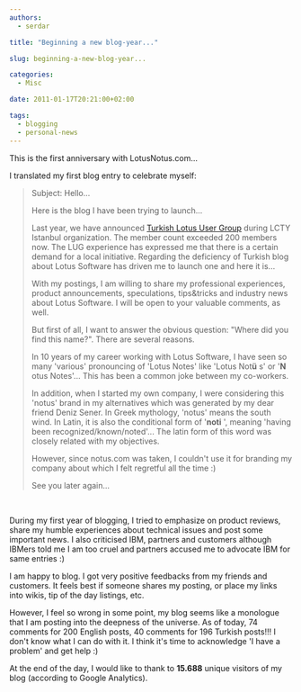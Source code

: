 ```yaml
---
authors:
  - serdar

title: "Beginning a new blog-year..."

slug: beginning-a-new-blog-year...

categories:
  - Misc

date: 2011-01-17T20:21:00+02:00

tags:
  - blogging
  - personal-news
---
```


This is the first anniversary with LotusNotus.com...

I translated my first blog entry to celebrate myself:
<!-- more -->
>
> Subject: Hello...
>
> Here is the blog I have been trying to launch...
>
> Last year, we have announced [Turkish Lotus User Group](http://www.lotusturkiye.org "Turkish Lotus User Group") during LCTY Istanbul organization. The member count exceeded 200 members now. The LUG experience has expressed me that there is a certain demand for a local initiative. Regarding the deficiency of Turkish blog about Lotus Software has driven me to launch one and here it is...
>
> With my postings, I am willing to share my professional experiences, product announcements, speculations, tips\&tricks and industry news about Lotus Software. I will be open to your valuable comments, as well.
>
> But first of all, I want to answer the obvious question: "Where did you find this name?". There are several reasons.
>
> In 10 years of my career working with Lotus Software, I have seen so many 'various' pronouncing of 'Lotus Notes' like 'Lotus Not**ü** s' or '**N** otus Notes'... This has been a common joke between my co-workers.
>
> In addition, when I started my own company, I were considering this 'notus' brand in my alternatives which was generated by my dear friend Deniz Sener. In Greek mythology, 'notus' means the south wind. In Latin, it is also the conditional form of '**noti** ', meaning 'having been recognized/known/noted'... The latin form of this word was closely related with my objectives.
>
> However, since notus.com was taken, I couldn't use it for branding my company about which I felt regretful all the time :)
>
> See you later again...

<br />

During my first year of blogging, I tried to emphasize on product reviews, share my humble experiences about technical issues and post some important news. I also criticised IBM, partners and customers although IBMers told me I am too cruel and partners accused me to advocate IBM for same entries :)

I am happy to blog. I got very positive feedbacks from my friends and customers. It feels best if someone shares my posting, or place my links into wikis, tip of the day listings, etc.

However, I feel so wrong in some point, my blog seems like a monologue that I am posting into the deepness of the universe. As of today, 74 comments for 200 English posts, 40 comments for 196 Turkish posts!!! I don't know what I can do with it. I think it's time to acknowledge 'I have a problem' and get help :)

At the end of the day, I would like to thank to **15.688** unique visitors of my blog (according to Google Analytics).
